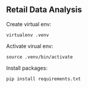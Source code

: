 ## Retail Data Analysis

Create virtual env:
```
virtualenv .venv
```
Activate virual env:
```
source .venv/bin/activate
```

Install packages:
```
pip install requirements.txt
```
